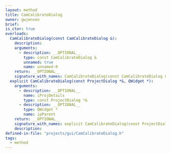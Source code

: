 ```yaml
---
layout: method
title: CamCalibrateDialog
owner: gwjensen
brief:
is_ctor: true
overloads:
  CamCalibrateDialog(const CamCalibrateDialog &):
    description:
    arguments:
      - description: __OPTIONAL__
        type: const CamCalibrateDialog &
        unnamed: true
        name: unnamed-0
    return: __OPTIONAL__
    signature_with_names: CamCalibrateDialog(const CamCalibrateDialog &)
  explicit CamCalibrateDialog(const ProjectDialog *&, QWidget *):
    arguments:
      - description: __OPTIONAL__
        name: iProjDetails
        type: const ProjectDialog *&
      - description: __OPTIONAL__
        type: QWidget *
        name: ipParent
    return: __OPTIONAL__
    signature_with_names: explicit CamCalibrateDialog(const ProjectDialog *& iProjDetails, QWidget * ipParent)
    description:
defined-in-file: "projects/gui/CamCalibrateDialog.h"
tags:
  - method
---
```


